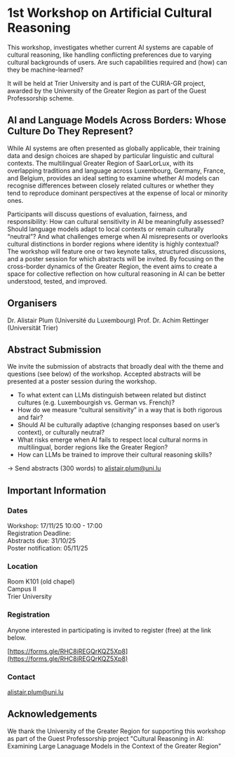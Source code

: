 # 1st Workshop on Artificial Cultural Reasoning
This workshop, investigates whether current AI systems are capable of cultural reasoning, like handling conflicting preferences due to varying cultural backgrounds of users. Are such capabilities required and (how) can they be machine-learned?

It will be held at Trier University and is part of the CURIA-GR project, awarded by the University of the Greater Region as part of the Guest Professorship scheme.

## AI and Language Models Across Borders: Whose Culture Do They Represent?
While AI systems are often presented as globally applicable, their training data and design choices are shaped by particular linguistic and cultural contexts. The multilingual Greater Region of SaarLorLux, with its overlapping traditions and language across Luxembourg, Germany, France, and Belgium, provides an ideal setting to examine whether AI models can recognise differences between closely related cultures or whether they tend to reproduce dominant perspectives at the expense of local or minority ones.

Participants will discuss questions of evaluation, fairness, and responsibility: How can cultural sensitivity in AI be meaningfully assessed? Should language models adapt to local contexts or remain culturally “neutral”? And what challenges emerge when AI misrepresents or overlooks cultural distinctions in border regions where identity is highly contextual? The workshop will feature one or two keynote talks, structured discussions, and a poster session for which abstracts will be invited. By focusing on the cross-border dynamics of the Greater Region, the event aims to create a space for collective reflection on how cultural reasoning in AI can be better understood, tested, and improved.

## Organisers
Dr. Alistair Plum (Université du Luxembourg)
Prof. Dr. Achim Rettinger (Universität Trier)

## Abstract Submission
We invite the submission of abstracts that broadly deal with the theme and questions (see below) of the workshop. Accepted abstracts will be presented at a poster session during the workshop. <br>

- To what extent can LLMs distinguish between related but distinct cultures (e.g. Luxembourgish vs. German vs. French)?
- How do we measure “cultural sensitivity” in a way that is both rigorous and fair?
- Should AI be culturally adaptive (changing responses based on user’s context), or culturally neutral?
- What risks emerge when AI fails to respect local cultural norms in multilingual, border regions like the Greater Region?
- How can LLMs be trained to improve their cultural reasoning skills?

-> Send abstracts (300 words) to alistair.plum@uni.lu


## Important Information
### Dates
Workshop: 17/11/25 10:00 - 17:00 <br>
Registration Deadline: <br>
Abstracts due: 31/10/25 <br>
Poster notification: 05/11/25 <br>

### Location
Room K101 (old chapel) <br>
Campus II <br>
Trier University

### Registration
Anyone interested in participating is invited to register (free) at the link below. <br>

[https://forms.gle/RHC8iREGQrKQZ5Xp8](https://forms.gle/RHC8iREGQrKQZ5Xp8)

### Contact
alistair.plum@uni.lu


## Acknowledgements
We thank the University of the Greater Region for supporting this workshop as part of the Guest Professorship project "Cultural Reasoning in AI: Examining Large Lanaguage Models in the Context of the Greater Region"

